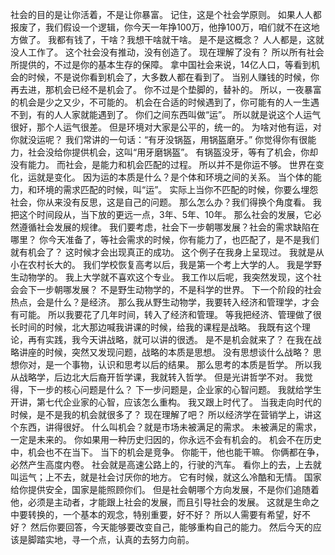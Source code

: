 社会的目的是让你活着，不是让你暴富。
记住，这是个社会学原则。
如果人人都报废了，我们假设一个逻辑，你今天一年挣100万，他挣100万，咱们就不在这地方做了。
我都有钱了，干啥？我想干啥就干啥。
是不是这概念？
人人都是，这就没人工作了。
这个社会没有推动，没有创造了。
现在理解了没有？
所以所有社会所提供的，不过是你的基本生存的保障。
拿中国社会来说，14亿人口，等看到机会的时候，不是说你看到机会了，大多数人都在看到了。
当别人赚钱的时候，你再去进，那机会已经不是机会了。
你不过是个垫脚的，替补的。
所以，一夜暴富的机会是少之又少，不可能的。
机会在合适的时候遇到了，你可能有的人一生遇不到，有的人人家就能遇到了。
你们之间东西叫做“运”。
所以就是说这个人运气很好，那个人运气很差。
但是环境对大家是公平的，统一的。
为啥对他有运，对你就没运呢？
我们常讲的一句话：“有牙没锅盔，用锅盔磨牙。”
你觉得你有很能力，社会没给你提供机会，这叫“用牙磨锅盔”。
有锅盔没牙，等有了机会，你却没有能力。
而社会，是能力和机会匹配的过程。
所以并不是你运不够。
世界在变化，运就是变化。
因为运的本质是什么？是个体和环境之间的关系。
当个体的能力，和环境的需求匹配的时候，叫“运”。
实际上当你不匹配的时候，你要么埋怨社会，你从来没有反思，这是自己的问题。
那么怎么办？我们得换个角度看。
我把这个时间段从，当下放的更远一点，3年、5年、10年。
那么社会的发展，它必然遵循社会发展的规律。
我们要考虑，社会下一步朝哪发展？社会的需求缺陷在哪里？
你今天准备了，等社会需求的时候，你有能力了，也匹配了，是不是我们就有机会了？
这时候才会出现真正的成功。
这个例子在我身上呈现过。
我就是从小在农村长大的。
我们学校恢复高考以后，我是第一个考上大学的人。
我是学野生动物学的。
我上大学就不喜欢这个专业。
我工作以后呢，我突然发现，这个社会会下一步朝哪发展？
不是野生动物学的，不是科学的世界。
下一个阶段的社会热点，会是什么？是经济。
那么我从野生动物学，我要转入经济和管理学，才会有可能。
所以我要花了几年时间，转入了经济和管理。
等我把经济、管理做了很长时间的时候，北大那边喊我讲课的时候，给我的课程是战略。
我既有这个理论，再有实践，我今天讲战略，就可以讲的很透。
是不是机会就来了？
在我在战略讲座的时候，突然又发现问题，战略的本质是思想。
没有思想谈什么战略？
思想你对，是一个事物，认识和思考以后的结果。
那么思考的本质是哲学。
所以我从战略学，后边北大后裔开哲学课，我就转入哲学。
但是光讲哲学不对。
我觉得，下一步的核心问题是什么？
下一步问题是，企业家的心智问题。
我就给学生开讲，第七代企业家的心智，应该怎么重构。
我又跟上时代了。
当我走向时代的时候，是不是我的机会就很多了？
现在理解了吧？
所以经济学在营销学上，讲这个东西，讲得很好。
什么叫机会？就是市场未被满足的需求。
未被满足的需求，一定是未来的。
你如果用一种历史归因的，你永远不会有机会的。
机会不在历史中，机会也不在当下。
当下的机会是竞争。
你能干，他也能干嘛。
你俩都在争，必然产生高度内卷。
社会就是高速公路上的，行驶的汽车。
看你上的去，上去就叫运气；上不去，就是社会讨厌你的地方。
它有时候，就这么冷酷和无情。
国家给你提供安全，国家是能照顾你们。
但是社会朝哪个方向发展，不是你们追随着他，必须是主动者，才能跟上社会的发展，而且引导社会的发展。
这就是生命之中要转换的，一个基本的观念，特别重要，好不好？
所以人需要有希望，好不好？
然后你要回答，今天能够要改变自己，能够重构自己的能力。
然后今天的应该是脚踏实地，寻一个点，认真的去努力向前。